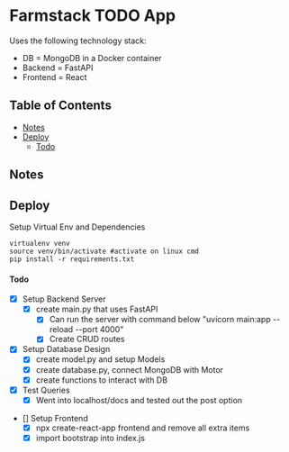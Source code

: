 # Farmstack TODO App
Uses the following technology stack:

* DB = MongoDB in a Docker container
* Backend = FastAPI 
* Frontend = React


## Table of Contents
* [Notes](#notes)
* [Deploy](#deploy)
    * [Todo](#todo)

## Notes

## Deploy
Setup Virtual Env and Dependencies
```
virtualenv venv
source venv/bin/activate #activate on linux cmd
pip install -r requirements.txt
```

#### Todo
* [x] Setup Backend Server
    * [x] create main.py that uses FastAPI
        * [x] Can run the server with command below "uvicorn main:app --reload --port 4000"
        * [x] Create CRUD routes
* [x] Setup Database Design
    * [x] create model.py and setup Models
    * [x] create database.py, connect MongoDB with Motor
    * [x] create functions to interact with DB
* [x] Test Queries
    * [x] Went into localhost/docs and tested out the post option
* [] Setup Frontend
    * [x] npx create-react-app frontend and remove all extra items
    * [x] import bootstrap into index.js